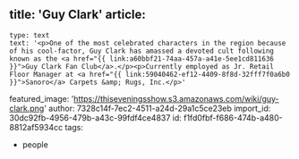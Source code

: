 title: 'Guy Clark'
article:
  -
    type: text
    text: '<p>One of the most celebrated characters in the region because of his cool-factor, Guy Clark has amassed a devoted cult following known as the <a href="{{ link:a60bbf21-74aa-457a-a41e-5ee1cd811636 }}">Guy Clark Fan Club</a>.</p><p>Currently employed as Jr. Retail Floor Manager at <a href="{{ link:59040462-ef12-4409-8f8d-32fff7f0a6b0 }}">Sanoro</a> Carpets &amp; Rugs, Inc.</p>'
featured_image: 'https://thiseveningsshow.s3.amazonaws.com/wiki/guy-clark.png'
author: 7328c14f-7ec2-4511-a24d-29a1c5ce23eb
import_id: 30dc92fb-4956-479b-a43c-99fdf4ce4837
id: f1fd0fbf-f686-474b-a480-8812af5934cc
tags:
  - people
